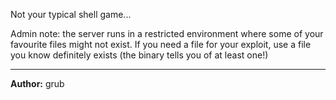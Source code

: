 Not your typical shell game...

Admin note: the server runs in a restricted environment where some of your favourite files might not exist. If you need a file for your exploit, use a file you know definitely exists (the binary tells you of at least one!)

---
**Author:** grub